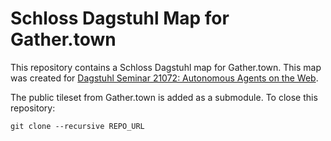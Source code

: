 # Schloss Dagstuhl Map for Gather.town

This repository contains a Schloss Dagstuhl map for Gather.town. This map was created for [Dagstuhl Seminar 21072: Autonomous Agents on the Web](https://www.dagstuhl.de/en/program/calendar/semhp/?semnr=21072).

The public tileset from Gather.town is added as a submodule. To close this repository:

```
git clone --recursive REPO_URL
```
